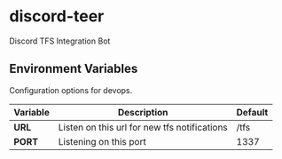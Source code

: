 # discord-teer
Discord TFS Integration Bot

## Environment Variables
Configuration options for devops.

| Variable | Description | Default |
| - | - | - |
| **URL** | Listen on this url for new tfs notifications | /tfs |
| **PORT** | Listening on this port | 1337 |